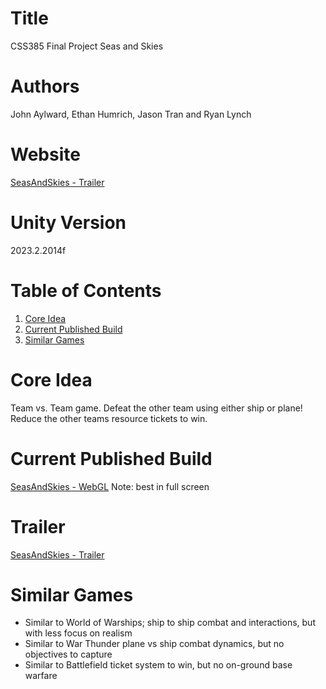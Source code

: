 # Title
CSS385 Final Project
Seas and Skies

# Authors
John Aylward, Ethan Humrich, Jason Tran  and Ryan Lynch

# Website

[SeasAndSkies - Trailer](https://rynplynch.github.io/CSS385_FinalProject/)

# Unity Version
2023.2.2014f

# Table of Contents

1.  [Core Idea](#orgf2144d5)
2.  [Current Published Build](#org3ab3de2)
3.  [Similar Games](#org6d60286)

<a id="orgf2144d5"></a>

# Core Idea

Team vs. Team game. Defeat the other team using either ship or plane! Reduce the other teams resource tickets to win.

<a id="org3ab3de2"></a>

# Current Published Build

[SeasAndSkies - WebGL](https://play.unity.com/p/css385_finalproject/)
Note: best in full screen

# Trailer
[SeasAndSkies - Trailer](https://youtu.be/Dri9PZ5LetM)

<a id="org6d60286"></a>

# Similar Games

-   Similar to World of Warships; ship to ship combat and interactions, but with less focus on realism
-   Similar to War Thunder plane vs ship combat dynamics, but no objectives to capture
-   Similar to Battlefield ticket system to win, but no on-ground base warfare

